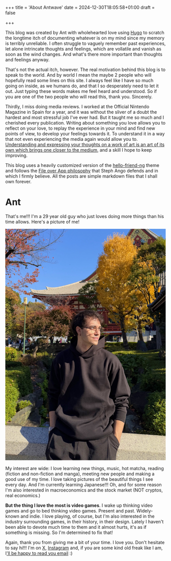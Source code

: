 +++
title = 'About Antwave'
date = 2024-12-30T18:05:58+01:00
draft = false

+++

This blog was created by Ant with wholehearted love using [Hugo](https://gohugo.io/) to scratch the longtime itch of documenting whatever is on my mind since my memory is terribly unreliable. I often struggle to vaguely remember past experiences, let alone intrincate thoughts and feelings, which are vollatile and vanish as soon as the wind changes. And what's there more important than thoughts and feelings anyway.

That's not the actual itch, however. The real motivation behind this blog is to speak to the world. And by world I mean the maybe 2 people who will hopefully read some lines on this site. I always feel like I have so much going on inside, as we humans do, and that I so desperately need to let it out. Just typing these words makes me feel heard and understood. So if you are one of the two people who will read this, thank you. Sincerely.

Thirdly, I miss doing media reviews. I worked at the Official Nintendo Magazine in Spain for a year, and it was without the sliver of a doubt the hardest and most stressful job I've ever had. But it taught me so much and I cherished every publication. Writing about something you love allows you to reflect on your love, to replay the experience in your mind and find new points of view, to develop your feelings towards it. To understand it in a way that not even experiencing the media again would allow you to. [Understanding and expressing your thoughts on a work of art is an art of its own which brings one closer to the medium](https://en.wikipedia.org/wiki/The_Creative_Gene), and a skill I hope to keep improving.

This blog uses a heavily customized version of the [hello-friend-ng](https://github.com/rhazdon/hugo-theme-hello-friend-ng) theme and follows the [File over App philosophy](https://stephango.com/file-over-app) that Steph Ango defends and in which I firmly believe. All the posts are simple markdown files that I shall own forever.

# Ant

That's me!!! I'm a 29 year old guy who just loves doing more things than his time allows. Here's a picture of me!

![Ant in Senso-ji](/assets/images/senso-ji.jpg)

My interest are wide: I love learning new things, music, hot matcha, reading (fiction and non-fiction and manga), meeting new people and making a good use of my time. I love taking pictures of the beautiful things I see every day. And I'm currently learning Japanese!!! Oh, and for some reason I'm also interested in macroeconomics and the stock market (NOT cryptos, real economics.)

**But the thing I love the most is video games**. I wake up thinking video games and go to bed thinking video games. Present and past. Widely-known and indie. I love playing, of course, but I'm also interested in the industry surrounding games, in their history, in their design. Lately I haven't been able to devote much time to them and it almost hurts, it's as if something is missing. So I'm determined to fix that!

Again, thank you from giving me a bit of your time. I love you. Don't hesitate to say hi!!! I'm on [X](https://x.com/antw4ve), [Instagram](https://www.instagram.com/antw4ve/) and, if you are some kind old freak like I am, I['ll be happy to read you email](mailto:ant.wav@icloud.com?subject=hi!!!!) :)
